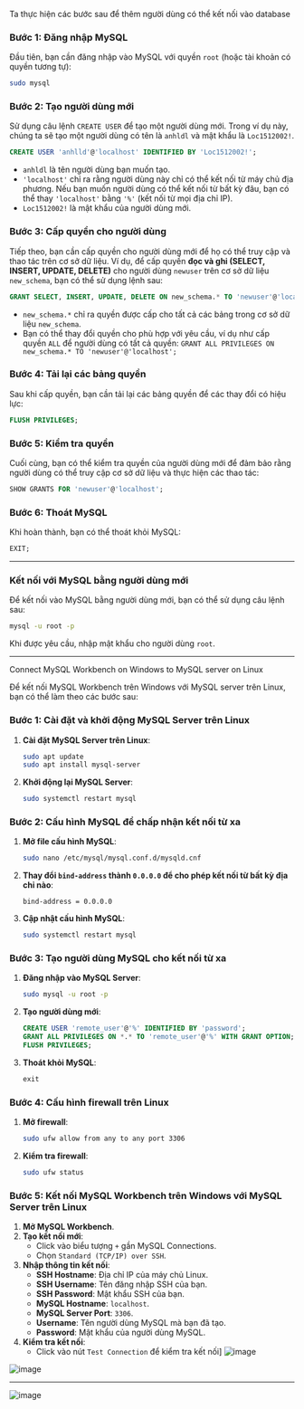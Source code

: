 Ta thực hiện các bước sau để thêm người dùng có thể kết nối vào database

### **Bước 1: Đăng nhập MySQL**
Đầu tiên, bạn cần đăng nhập vào MySQL với quyền `root` (hoặc tài khoản có quyền tương tự):

```bash
sudo mysql
```

### **Bước 2: Tạo người dùng mới**
Sử dụng câu lệnh `CREATE USER` để tạo một người dùng mới. Trong ví dụ này, chúng ta sẽ tạo một người dùng có tên là `anhldl` và mật khẩu là `Loc1512002!`.

```sql
CREATE USER 'anhlld'@'localhost' IDENTIFIED BY 'Loc1512002!';
```

- `anhldl` là tên người dùng bạn muốn tạo.
- `'localhost'` chỉ ra rằng người dùng này chỉ có thể kết nối từ máy chủ địa phương. Nếu bạn muốn người dùng có thể kết nối từ bất kỳ đâu, bạn có thể thay `'localhost'` bằng `'%'` (kết nối từ mọi địa chỉ IP).
- `Loc1512002!` là mật khẩu của người dùng mới.

### **Bước 3: Cấp quyền cho người dùng**
Tiếp theo, bạn cần cấp quyền cho người dùng mới để họ có thể truy cập và thao tác trên cơ sở dữ liệu. Ví dụ, để cấp quyền **đọc và ghi (SELECT, INSERT, UPDATE, DELETE)** cho người dùng `newuser` trên cơ sở dữ liệu `new_schema`, bạn có thể sử dụng lệnh sau:

```sql
GRANT SELECT, INSERT, UPDATE, DELETE ON new_schema.* TO 'newuser'@'localhost';
```

- `new_schema.*` chỉ ra quyền được cấp cho tất cả các bảng trong cơ sở dữ liệu `new_schema`.
- Bạn có thể thay đổi quyền cho phù hợp với yêu cầu, ví dụ như cấp quyền `ALL` để người dùng có tất cả quyền: `GRANT ALL PRIVILEGES ON new_schema.* TO 'newuser'@'localhost';`

### **Bước 4: Tải lại các bảng quyền**
Sau khi cấp quyền, bạn cần tải lại các bảng quyền để các thay đổi có hiệu lực:

```sql
FLUSH PRIVILEGES;
```

### **Bước 5: Kiểm tra quyền**
Cuối cùng, bạn có thể kiểm tra quyền của người dùng mới để đảm bảo rằng người dùng có thể truy cập cơ sở dữ liệu và thực hiện các thao tác:

```sql
SHOW GRANTS FOR 'newuser'@'localhost';
```

### **Bước 6: Thoát MySQL**
Khi hoàn thành, bạn có thể thoát khỏi MySQL:

```sql
EXIT;
```

---

### **Kết nối với MySQL bằng người dùng mới**
Để kết nối vào MySQL bằng người dùng mới, bạn có thể sử dụng câu lệnh sau:

```bash
mysql -u root -p
```

Khi được yêu cầu, nhập mật khẩu cho người dùng `root`.

---

Connect MySQL Workbench on Windows to MySQL server on Linux

Để kết nối MySQL Workbench trên Windows với MySQL server trên Linux, bạn có thể làm theo các bước sau:

### Bước 1: Cài đặt và khởi động MySQL Server trên Linux
1. **Cài đặt MySQL Server trên Linux**:
   ```bash
   sudo apt update
   sudo apt install mysql-server
   ```
2. **Khởi động lại MySQL Server**:
   ```bash
   sudo systemctl restart mysql
   ```

### Bước 2: Cấu hình MySQL để chấp nhận kết nối từ xa
1. **Mở file cấu hình MySQL**:
   ```bash
   sudo nano /etc/mysql/mysql.conf.d/mysqld.cnf
   ```
2. **Thay đổi `bind-address` thành `0.0.0.0` để cho phép kết nối từ bất kỳ địa chỉ nào**:
   ```plaintext
   bind-address = 0.0.0.0
   ```
4. **Cập nhật cấu hình MySQL**:
   ```bash
   sudo systemctl restart mysql
   ```

### Bước 3: Tạo người dùng MySQL cho kết nối từ xa
1. **Đăng nhập vào MySQL Server**:
   ```bash
   sudo mysql -u root -p
   ```
2. **Tạo người dùng mới**:
   ```sql
   CREATE USER 'remote_user'@'%' IDENTIFIED BY 'password';
   GRANT ALL PRIVILEGES ON *.* TO 'remote_user'@'%' WITH GRANT OPTION;
   FLUSH PRIVILEGES;
   ```
3. **Thoát khỏi MySQL**:
   ```sql
   exit
   ```

### Bước 4: Cấu hình firewall trên Linux
1. **Mở firewall**:
   ```bash
   sudo ufw allow from any to any port 3306
   ```
2. **Kiểm tra firewall**:
   ```bash
   sudo ufw status
   ```

### Bước 5: Kết nối MySQL Workbench trên Windows với MySQL Server trên Linux
1. **Mở MySQL Workbench**.
2. **Tạo kết nối mới**:
   - Click vào biểu tượng `+` gần MySQL Connections.
   - Chọn `Standard (TCP/IP) over SSH`.
3. **Nhập thông tin kết nối**:
   - **SSH Hostname**: Địa chỉ IP của máy chủ Linux.
   - **SSH Username**: Tên đăng nhập SSH của bạn.
   - **SSH Password**: Mật khẩu SSH của bạn.
   - **MySQL Hostname**: `localhost`.
   - **MySQL Server Port**: `3306`.
   - **Username**: Tên người dùng MySQL mà bạn đã tạo.
   - **Password**: Mật khẩu của người dùng MySQL.
4. **Kiểm tra kết nối**:
   - Click vào nút `Test Connection` để kiểm tra kết nối]
![image](https://github.com/user-attachments/assets/c46342b8-1ad3-43b3-9690-04fef1d35a61)

![image](https://github.com/user-attachments/assets/f2642081-366c-4538-9368-2d77867407a1)

---

![image](https://github.com/user-attachments/assets/40bab001-2df3-4b38-912d-5c45758d5b27)

